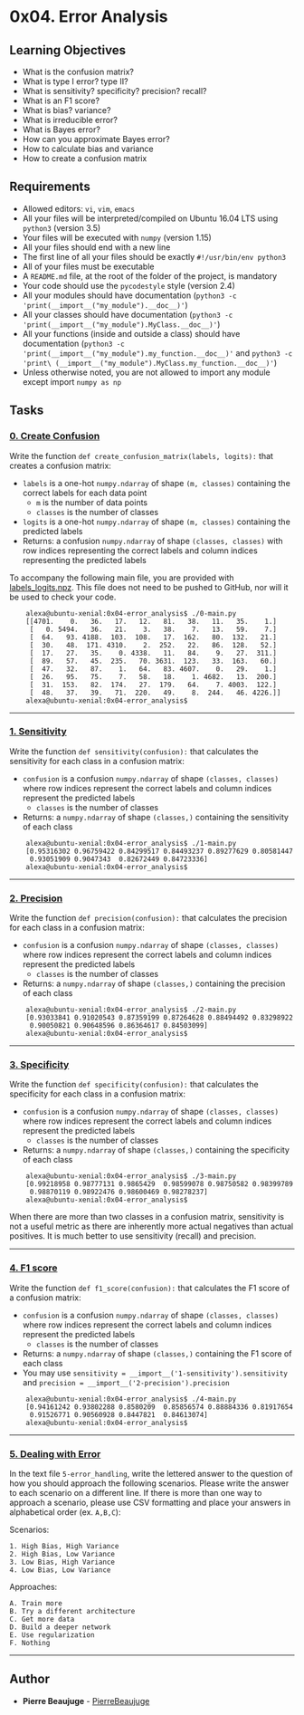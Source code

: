 # 0x04. Error Analysis

## Learning Objectives

- What is the confusion matrix?
- What is type I error? type II?
- What is sensitivity? specificity? precision? recall?
- What is an F1 score?
- What is bias? variance?
- What is irreducible error?
- What is Bayes error?
- How can you approximate Bayes error?
- How to calculate bias and variance
- How to create a confusion matrix

## Requirements

- Allowed editors: `vi`, `vim`, `emacs`
- All your files will be interpreted/compiled on Ubuntu 16.04 LTS using `python3` (version 3.5)
- Your files will be executed with `numpy` (version 1.15)
- All your files should end with a new line
- The first line of all your files should be exactly `#!/usr/bin/env python3`
- All of your files must be executable
- A `README.md` file, at the root of the folder of the project, is mandatory
- Your code should use the `pycodestyle` style (version 2.4)
- All your modules should have documentation (`python3 -c 'print(__import__("my_module").__doc__)'`)
- All your classes should have documentation (`python3 -c 'print(__import__("my_module").MyClass.__doc__)'`)
- All your functions (inside and outside a class) should have documentation (`python3 -c 'print(__import__("my_module").my_function.__doc__)'` and `python3 -c 'print\
(__import__("my_module").MyClass.my_function.__doc__)'`)
- Unless otherwise noted, you are not allowed to import any module except import `numpy as np`

## Tasks

### [0. Create Confusion](./0-create_confusion.py)

Write the function `def create_confusion_matrix(labels, logits):` that creates a confusion matrix:

*   `labels` is a one-hot `numpy.ndarray` of shape `(m, classes)` containing the correct labels for each data point
    *   `m` is the number of data points
    *   `classes` is the number of classes
*   `logits` is a one-hot `numpy.ndarray` of shape `(m, classes)` containing the predicted labels
*   Returns: a confusion `numpy.ndarray` of shape `(classes, classes)` with row indices representing the correct labels and column indices representing the predicted labels

To accompany the following main file, you are provided with [labels\_logits.npz](https://s3.amazonaws.com/intranet-projects-files/holbertonschool-ml/labels_logits.npz "labels_logits.npz"). This file does not need to be pushed to GitHub, nor will it be used to check your code.

```
    alexa@ubuntu-xenial:0x04-error_analysis$ ./0-main.py
    [[4701.    0.   36.   17.   12.   81.   38.   11.   35.    1.]
     [   0. 5494.   36.   21.    3.   38.    7.   13.   59.    7.]
     [  64.   93. 4188.  103.  108.   17.  162.   80.  132.   21.]
     [  30.   48.  171. 4310.    2.  252.   22.   86.  128.   52.]
     [  17.   27.   35.    0. 4338.   11.   84.    9.   27.  311.]
     [  89.   57.   45.  235.   70. 3631.  123.   33.  163.   60.]
     [  47.   32.   87.    1.   64.   83. 4607.    0.   29.    1.]
     [  26.   95.   75.    7.   58.   18.    1. 4682.   13.  200.]
     [  31.  153.   82.  174.   27.  179.   64.    7. 4003.  122.]
     [  48.   37.   39.   71.  220.   49.    8.  244.   46. 4226.]]
    alexa@ubuntu-xenial:0x04-error_analysis$
```

---

### [1. Sensitivity](./1-sensitivity.py)

Write the function `def sensitivity(confusion):` that calculates the sensitivity for each class in a confusion matrix:

*   `confusion` is a confusion `numpy.ndarray` of shape `(classes, classes)` where row indices represent the correct labels and column indices represent the predicted labels
    *   `classes` is the number of classes
*   Returns: a `numpy.ndarray` of shape `(classes,)` containing the sensitivity of each class

```
    alexa@ubuntu-xenial:0x04-error_analysis$ ./1-main.py
    [0.95316302 0.96759422 0.84299517 0.84493237 0.89277629 0.80581447
     0.93051909 0.9047343  0.82672449 0.84723336]
    alexa@ubuntu-xenial:0x04-error_analysis$
```

---

### [2. Precision](./2-precision.py)

Write the function `def precision(confusion):` that calculates the precision for each class in a confusion matrix:

*   `confusion` is a confusion `numpy.ndarray` of shape `(classes, classes)` where row indices represent the correct labels and column indices represent the predicted labels
    *   `classes` is the number of classes
*   Returns: a `numpy.ndarray` of shape `(classes,)` containing the precision of each class

```
    alexa@ubuntu-xenial:0x04-error_analysis$ ./2-main.py
    [0.93033841 0.91020543 0.87359199 0.87264628 0.88494492 0.83298922
     0.90050821 0.90648596 0.86364617 0.84503099]
    alexa@ubuntu-xenial:0x04-error_analysis$
```

---

### [3. Specificity](./3-specificity.py)

Write the function `def specificity(confusion):` that calculates the specificity for each class in a confusion matrix:

*   `confusion` is a confusion `numpy.ndarray` of shape `(classes, classes)` where row indices represent the correct labels and column indices represent the predicted labels
    *   `classes` is the number of classes
*   Returns: a `numpy.ndarray` of shape `(classes,)` containing the specificity of each class

```
    alexa@ubuntu-xenial:0x04-error_analysis$ ./3-main.py
    [0.99218958 0.98777131 0.9865429  0.98599078 0.98750582 0.98399789
     0.98870119 0.98922476 0.98600469 0.98278237]
    alexa@ubuntu-xenial:0x04-error_analysis$
```

When there are more than two classes in a confusion matrix, sensitivity is not a useful metric as there are inherently more actual negatives than actual positives. It is much better to use sensitivity (recall) and precision.

---

### [4. F1 score](./4-f1_score.py)

Write the function `def f1_score(confusion):` that calculates the F1 score of a confusion matrix:

*   `confusion` is a confusion `numpy.ndarray` of shape `(classes, classes)` where row indices represent the correct labels and column indices represent the predicted labels
    *   `classes` is the number of classes
*   Returns: a `numpy.ndarray` of shape `(classes,)` containing the F1 score of each class
*   You may use `sensitivity = __import__('1-sensitivity').sensitivity` and `precision = __import__('2-precision').precision`

```
    alexa@ubuntu-xenial:0x04-error_analysis$ ./4-main.py
    [0.94161242 0.93802288 0.8580209  0.85856574 0.88884336 0.81917654
     0.91526771 0.90560928 0.8447821  0.84613074]
    alexa@ubuntu-xenial:0x04-error_analysis$
```

---

### [5. Dealing with Error](./5-error_handling)

In the text file `5-error_handling`, write the lettered answer to the question of how you should approach the following scenarios. Please write the answer to each scenario on a different line. If there is more than one way to approach a scenario, please use CSV formatting and place your answers in alphabetical order (ex. `A,B,C`):

Scenarios:

    1. High Bias, High Variance
    2. High Bias, Low Variance
    3. Low Bias, High Variance
    4. Low Bias, Low Variance

Approaches:

    A. Train more
    B. Try a different architecture
    C. Get more data
    D. Build a deeper network
    E. Use regularization
    F. Nothing

---

## Author

- **Pierre Beaujuge** - [PierreBeaujuge](https://github.com/PierreBeaujuge)